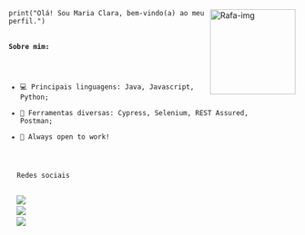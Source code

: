 
<img src="https://media1.giphy.com/media/cUAGuLiEcTBwRfkAQq/giphy.gif?cid=ecf05e47myoexq6k1sfk5ul6uw3bi0xie80u9ixkajtjrsx4&rid=giphy.gif&ct=s" align="right" alt="Rafa-img" height="150em" >
<code>print("Olá! Sou Maria Clara, bem-vindo(a) ao meu perfil.")


#### Sobre mim:

- 💻 Principais linguagens: Java, Javascript, Python;
- 🔨 Ferramentas diversas: Cypress, Selenium, REST Assured, Postman;
- 🧠 Always open to work!

 
 

<div>
  Redes sociais
 <br>
  <a href="mailto:claracostarc@gmail.com"><img src="https://img.shields.io/badge/Gmail-D14836?style=for-the-badge&logo=gmail&logoColor=white" target="blank"></a>
  <a href="https://www.linkedin.com/in/claracostadev/"><img src="https://img.shields.io/badge/LinkedIn-0077B5?style=for-the-badge&logo=linkedin&logoColor=white"></a>
  <a href="https://www.instagram.com/clarinha_xxiv/"><img src="https://img.shields.io/badge/Instagram-E4405F?style=for-the-badge&logo=instagram&logoColor=white"></a>
</div>
